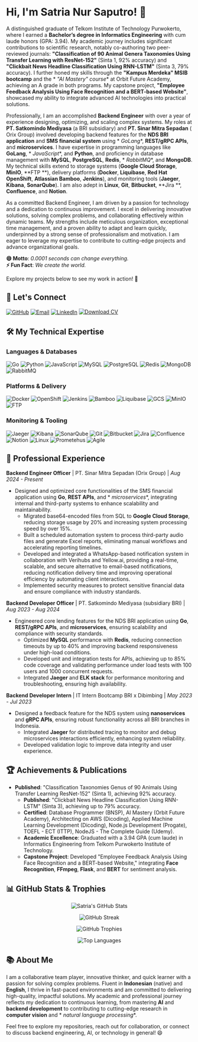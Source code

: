 # Hi, I'm Satria Nur Saputro! 👋

A distinguished graduate of Telkom Institute of Technology Purwokerto, where I earned a **Bachelor’s degree in
Informatics Engineering** with cum laude honors (GPA: 3.94). My academic journey includes significant contributions to
scientific research, notably co-authoring two peer-reviewed journals: **"Classification of 90 Animal Genera Taxonomies
Using Transfer Learning with ResNet-152"** (Sinta 1, 92% accuracy) and **"Clickbait News Headline Classification Using
RNN-LSTM"** (Sinta 3, 79% accuracy). I further honed my skills through the **"Kampus Merdeka" MSIB bootcamp** and the *
*"AI Mastery" course** at Orbit Future Academy, achieving an A grade in both programs. My capstone project, **"Employee
Feedback Analysis Using Face Recognition and a BERT-based Website"**, showcased my ability to integrate advanced AI
technologies into practical solutions.

Professionally, I am an accomplished **Backend Engineer** with over a year of experience designing, optimizing, and
scaling complex systems. My roles at **PT. Satkomindo Mediyasa** (a BRI subsidiary) and **PT. Sinar Mitra Sepadan** (
Orix Group) involved developing backend features for the **NDS BRI application** and **SMS financial system** using *
*GoLang**, **REST/gRPC APIs**, and **microservices**. I have expertise in programming languages like **GoLang**, *
*JavaScript**, and **Python**, and proficiency in database management with **MySQL**, **PostgreSQL**, **Redis**, *
*RabbitMQ**, and **MongoDB**. My technical skills extend to storage systems (**Google Cloud Storage**, **MinIO**, **FTP
**), delivery platforms (**Docker**, **Liquibase**, **Red Hat OpenShift**, **Atlassian Bamboo**, **Jenkins**), and
monitoring tools (**Jaeger**, **Kibana**, **SonarQube**). I am also adept in **Linux**, **Git**, **Bitbucket**, **Jira
**, **Confluence**, and **Notion**.

As a committed Backend Engineer, I am driven by a passion for technology and a dedication to continuous improvement. I
excel in delivering innovative solutions, solving complex problems, and collaborating effectively within dynamic teams.
My strengths include meticulous organization, exceptional time management, and a proven ability to adapt and learn
quickly, underpinned by a strong sense of professionalism and motivation. I am eager to leverage my expertise to
contribute to cutting-edge projects and advance organizational goals.

**😄 Motto**: *0.0001 seconds can change everything.*  
**⚡️ Fun Fact**: *We create the world.*

Explore my projects below to see my work in action! 🚀

## 🔗 Let's Connect

<p align="left">
  <a href="https://github.com/jkenyut" target="_blank"><img align="center" src="https://img.shields.io/badge/GitHub-181717?logo=github&logoColor=white" alt="GitHub" /></a>
  <a href="mailto:satrianursaputro06@gmail.com" target="_blank"><img align="center" src="https://img.shields.io/badge/Email-D14836?logo=gmail&logoColor=white" alt="Email" /></a>
  <a href="https://www.linkedin.com/in/satrianursaputro/" target="_blank"><img align="center" src="https://img.shields.io/badge/LinkedIn-0077B5?logo=linkedin&logoColor=white" alt="LinkedIn" /></a>
  <a href="https://drive.google.com/file/d/11Png-dmPbrKQYWtzpfH8XUCI6zpf8ONZ/view?usp=sharing" target="_blank"><img src="https://img.shields.io/badge/Download%20CV-1F425F?logo=googledrive&logoColor=white&style=flat-square" alt="Download CV" /></a>
</p>

## 🛠️ My Technical Expertise

### Languages & Databases

<p align="left">
  <img src="https://img.shields.io/badge/Go-00ADD8?logo=go&logoColor=white" alt="Go"/>
  <img src="https://img.shields.io/badge/Python-3776AB?logo=python&logoColor=white" alt="Python"/>
  <img src="https://img.shields.io/badge/JavaScript-F7DF1E?logo=javascript&logoColor=black" alt="JavaScript"/>
  <img src="https://img.shields.io/badge/MySQL-4479A1?logo=mysql&logoColor=white" alt="MySQL"/>
  <img src="https://img.shields.io/badge/PostgreSQL-4169E1?logo=postgresql&logoColor=white" alt="PostgreSQL"/>
  <img src="https://img.shields.io/badge/Redis-DC382D?logo=redis&logoColor=white" alt="Redis"/>
  <img src="https://img.shields.io/badge/MongoDB-47A248?logo=mongodb&logoColor=white" alt="MongoDB"/>
  <img src="https://img.shields.io/badge/RabbitMQ-FF6600?logo=rabbitmq&logoColor=white" alt="RabbitMQ"/>
</p>

### Platforms & Delivery

<p align="left">
  <img src="https://img.shields.io/badge/Docker-2496ED?logo=docker&logoColor=white" alt="Docker"/>
  <img src="https://img.shields.io/badge/OpenShift-D21500?logo=redhatopenshift&logoColor=white" alt="OpenShift"/>
  <img src="https://img.shields.io/badge/Jenkins-D24939?logo=jenkins&logoColor=white" alt="Jenkins"/>
  <img src="https://img.shields.io/badge/Bamboo-0052CC?logo=atlassian&logoColor=white" alt="Bamboo"/>
  <img src="https://img.shields.io/badge/Liquibase-FF5733?logo=liquibase&logoColor=white" alt="Liquibase"/>
  <img src="https://img.shields.io/badge/Google%20Cloud%20Storage-4285F4?logo=googlecloud&logoColor=white" alt="GCS"/>
  <img src="https://img.shields.io/badge/MinIO-FF0000?logo=minio&logoColor=white" alt="MinIO"/>
  <img src="https://img.shields.io/badge/FTP-000000?logo=ftp&logoColor=white" alt="FTP"/>
</p>

### Monitoring & Tooling

<p align="left">
  <img src="https://img.shields.io/badge/Jaeger-00A8E8?logo=jaeger&logoColor=white" alt="Jaeger"/>
  <img src="https://img.shields.io/badge/Kibana-005571?logo=kibana&logoColor=white" alt="Kibana"/>
  <img src="https://img.shields.io/badge/SonarQube-4C90B0?logo=sonarqube&logoColor=white" alt="SonarQube"/>
  <img src="https://img.shields.io/badge/Git-F05032?logo=git&logoColor=white" alt="Git"/>
  <img src="https://img.shields.io/badge/Bitbucket-0052CC?logo=bitbucket&logoColor=white" alt="Bitbucket"/>
  <img src="https://img.shields.io/badge/Jira-0052CC?logo=jira&logoColor=white" alt="Jira"/>
  <img src="https://img.shields.io/badge/Confluence-0052CC?logo=confluence&logoColor=white" alt="Confluence"/>
  <img src="https://img.shields.io/badge/Notion-000000?logo=notion&logoColor=white" alt="Notion"/>
  <img src="https://img.shields.io/badge/Linux-FCC624?logo=linux&logoColor=black" alt="Linux"/>
  <img src="https://img.shields.io/badge/-Prometheus-000?&logo=Prometheus" alt="Prometehus"/>
  <img src="https://img.shields.io/badge/Agile%20%26%20Project%20Management-blue" alt="Agile"/>
</p>

## 💼 Professional Experience

**Backend Engineer Officer** | PT. Sinar Mitra Sepadan (Orix Group) | *Aug 2024 - Present*

- Designed and optimized core functionalities of the SMS financial application using **Go**, **REST APIs**, and *
  *microservices**, integrating internal and third-party systems to enhance scalability and maintainability.
    - Migrated base64-encoded files from SQL to **Google Cloud Storage**, reducing storage usage by 20% and increasing
      system processing speed by over 15%.
    - Built a scheduled automation system to process third-party audio files and generate Excel reports, eliminating
      manual workflows and accelerating reporting timelines.
    - Developed and integrated a WhatsApp-based notification system in collaboration with Verihubs and Yellow.ai,
      providing a real-time, scalable, and secure alternative to email-based notifications, reducing notification
      delivery time and improving operational efficiency by automating client interactions.
    - Implemented security measures to protect sensitive financial data and ensure compliance with industry standards.

**Backend Developer Officer** | PT. Satkomindo Mediyasa (subsidiary BRI) | *Aug 2023 - Aug 2024*

- Engineered core lending features for the NDS BRI application using **Go**, **REST/gRPC APIs**, and **microservices**,
  ensuring scalability and compliance with security standards.
    - Optimized **MySQL** performance with **Redis**, reducing connection timeouts by up to 40% and improving backend
      responsiveness under high-load conditions.
    - Developed unit and integration tests for APIs, achieving up to 85% code coverage and validating performance under
      load tests with 100 users and 1000 concurrent requests.
    - Integrated **Jaeger** and **ELK stack** for performance monitoring and troubleshooting, ensuring high
      availability.

**Backend Developer Intern** | IT Intern Bootcamp BRI x Dibimbing | *May 2023 - Jul 2023*

- Designed a feedback feature for the NDS system using **nanoservices** and **gRPC APIs**, ensuring robust functionality
  across all BRI branches in Indonesia.
    - Integrated **Jaeger** for distributed tracing to monitor and debug microservices interactions efficiently,
      enhancing system reliability.
    - Developed validation logic to improve data integrity and user experience.

## 🏆 Achievements & Publications

- **Published**: "Classification Taxonomies Genus of 90 Animals Using Transfer Learning ResNet-152" (Sinta 1), achieving
  92% accuracy.
    - **Published**: "Clickbait News Headline Classification Using RNN-LSTM" (Sinta 3), achieving up to 79% accuracy.
    - **Certified**: Database Programmer (BNSP), AI Mastery (Orbit Future Academy), Architecting on AWS (Dicoding),
      Applied Machine Learning Development (Dicoding), Node.js Development (Progate), TOEFL - ECT (ITTP), NodeJS - The Complete Guide (Udemy).
    - **Academic Excellence**: Graduated with a 3.94 GPA (cum laude) in Informatics Engineering from Telkom Purwokerto
      Institute of Technology.
    - **Capstone Project**: Developed "Employee Feedback Analysis Using Face Recognition and a BERT-based Website,"
      integrating **Face Recognition**, **FFmpeg**, **Flask**, and **BERT** for sentiment analysis.

## 📊 GitHub Stats & Trophies

<div align="center">
  <p>
    <img src="https://github-readme-stats.vercel.app/api?username=jkenyut&show_icons=true&theme=radical" alt="Satria's GitHub Stats" />
  </p>
</div>

<div align="center">
  <p>
    <img src="https://github-readme-streak-stats.herokuapp.com/?user=jkenyut&theme=radical" alt="GitHub Streak" />
  </p>
  <p>
    <img src="https://github-profile-trophy.vercel.app/?username=jkenyut&theme=radical" alt="GitHub Trophies" />
  </p>
  <p>
    <img src="https://github-readme-stats.vercel.app/api/top-langs/?username=jkenyut&layout=compact&theme=radical" alt="Top Languages" />
  </p>
</div>

## 📚 About Me

I am a collaborative team player, innovative thinker, and quick learner with a passion for solving complex problems.
Fluent in **Indonesian** (native) and **English**, I thrive in fast-paced environments and am committed to delivering
high-quality, impactful solutions. My academic and professional journey reflects my dedication to continuous learning,
from mastering **AI** and **backend development** to contributing to cutting-edge research in **computer vision** and *
*natural language processing**.

Feel free to explore my repositories, reach out for collaboration, or connect to discuss backend engineering, AI, or
technology in general! 😄